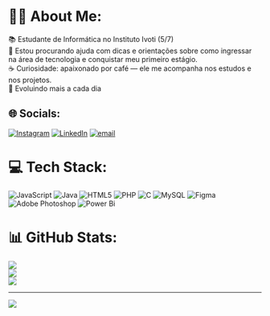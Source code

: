 # 👨‍💻 About Me:
📚 Estudante de Informática no Instituto Ivoti (5/7)<br>👐 Estou procurando ajuda com dicas e orientações sobre como ingressar na área de tecnologia e conquistar meu primeiro estágio.<br>☕ Curiosidade: apaixonado por café — ele me acompanha nos estudos e nos projetos.<br>🌱 Evoluindo mais a cada dia 


## 🌐 Socials:
[![Instagram](https://img.shields.io/badge/Instagram-%23E4405F.svg?logo=Instagram&logoColor=white)](https://instagram.com/arthurbscn) [![LinkedIn](https://img.shields.io/badge/LinkedIn-%230077B5.svg?logo=linkedin&logoColor=white)](https://linkedin.com/in/arthurschneider) [![email](https://img.shields.io/badge/Email-D14836?logo=gmail&logoColor=white)](mailto:arthurbschneider2008@gmail.com) 

# 💻 Tech Stack:
![JavaScript](https://img.shields.io/badge/javascript-%23323330.svg?style=for-the-badge&logo=javascript&logoColor=%23F7DF1E) ![Java](https://img.shields.io/badge/java-%23ED8B00.svg?style=for-the-badge&logo=openjdk&logoColor=white) ![HTML5](https://img.shields.io/badge/html5-%23E34F26.svg?style=for-the-badge&logo=html5&logoColor=white) ![PHP](https://img.shields.io/badge/php-%23777BB4.svg?style=for-the-badge&logo=php&logoColor=white) ![C](https://img.shields.io/badge/c-%2300599C.svg?style=for-the-badge&logo=c&logoColor=white) ![MySQL](https://img.shields.io/badge/mysql-4479A1.svg?style=for-the-badge&logo=mysql&logoColor=white) ![Figma](https://img.shields.io/badge/figma-%23F24E1E.svg?style=for-the-badge&logo=figma&logoColor=white) ![Adobe Photoshop](https://img.shields.io/badge/adobe%20photoshop-%2331A8FF.svg?style=for-the-badge&logo=adobe%20photoshop&logoColor=white) ![Power Bi](https://img.shields.io/badge/power_bi-F2C811?style=for-the-badge&logo=powerbi&logoColor=black)
# 📊 GitHub Stats:
![](https://github-readme-stats.vercel.app/api?username=arthurschneiderr&theme=vision-friendly-dark&hide_border=false&include_all_commits=false&count_private=false)<br/>
![](https://nirzak-streak-stats.vercel.app/?user=arthurschneiderr&theme=vision-friendly-dark&hide_border=false)<br/>
![](https://github-readme-stats.vercel.app/api/top-langs/?username=arthurschneiderr&theme=vision-friendly-dark&hide_border=false&include_all_commits=false&count_private=false&layout=compact)

---
[![](https://visitcount.itsvg.in/api?id=arthurschneiderr&icon=0&color=13)](https://visitcount.itsvg.in)

<!-- Proudly created with GPRM ( https://gprm.itsvg.in ) -->
